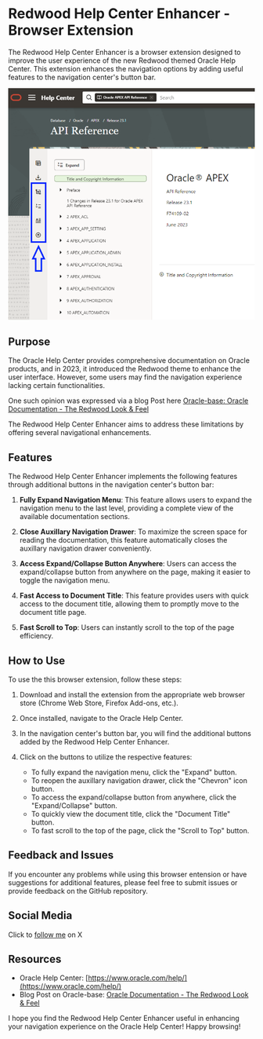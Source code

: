 # Redwood Help Center Enhancer - Browser Extension

The Redwood Help Center Enhancer is a browser extension designed to improve the user experience of the new Redwood themed Oracle Help Center. This extension enhances the navigation options by adding useful features to the navigation center's button bar.

![Redwood Help Center Enhancer Image](image.png)

## Purpose

The Oracle Help Center provides comprehensive documentation on Oracle products, and in 2023, it introduced the Redwood theme to enhance the user interface. However, some users may find the navigation experience lacking certain functionalities. 

One such opinion was expressed via a blog Post here [Oracle-base:  Oracle Documentation - The Redwood Look & Feel](https://oracle-base.com/blog/2023/06/16/oracle-documentation-the-redwood-look-feel/)

The Redwood Help Center Enhancer aims to address these limitations by offering several navigational enhancements.

## Features

The Redwood Help Center Enhancer implements the following features through additional buttons in the navigation center's button bar:

1. **Fully Expand Navigation Menu**: This feature allows users to expand the navigation menu to the last level, providing a complete view of the available documentation sections.

2. **Close Auxillary Navigation Drawer**: To maximize the screen space for reading the documentation, this feature automatically closes the auxillary navigation drawer conveniently.

3. **Access Expand/Collapse Button Anywhere**: Users can access the expand/collapse button from anywhere on the page, making it easier to toggle the navigation menu.

4. **Fast Access to Document Title**: This feature provides users with quick access to the document title, allowing them to promptly move to the document title page.

5. **Fast Scroll to Top**: Users can instantly scroll to the top of the page efficiency.

## How to Use

To use the this browser extension, follow these steps:

1. Download and install the extension from the appropriate web browser store (Chrome Web Store, Firefox Add-ons, etc.).

2. Once installed, navigate to the Oracle Help Center.

3. In the navigation center's button bar, you will find the additional buttons added by the Redwood Help Center Enhancer.

4. Click on the buttons to utilize the respective features:
   - To fully expand the navigation menu, click the "Expand" button.
   - To reopen the auxillary navigation drawer, click the "Chevron" icon button.
   - To access the expand/collapse button from anywhere, click the "Expand/Collapse" button.
   - To quickly view the document title, click the "Document Title" button.
   - To fast scroll to the top of the page, click the "Scroll to Top" button.

## Feedback and Issues

If you encounter any problems while using this browser entension or have suggestions for additional features, please feel free to submit issues or provide feedback on the GitHub repository.

## Social Media
Click to [follow me](https://www.x.com/Matt_Mulvaney) on X 

## Resources

- Oracle Help Center: [https://www.oracle.com/help/](https://www.oracle.com/help/)
- Blog Post on Oracle-base: [Oracle Documentation - The Redwood Look & Feel](https://oracle-base.com/blog/2023/06/16/oracle-documentation-the-redwood-look-feel/)


I hope you find the Redwood Help Center Enhancer useful in enhancing your navigation experience on the Oracle Help Center! Happy browsing!
